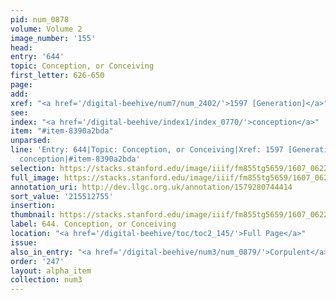 ```yaml
---
pid: num_0878
volume: Volume 2
image_number: '155'
head:
entry: '644'
topic: Conception, or Conceiving
first_letter: 626-650
page:
add:
xref: "<a href='/digital-beehive/num7/num_2402/'>1597 [Generation]</a>"
see:
index: "<a href='/digital-beehive/index1/index_0770/'>conception</a>"
item: "#item-8390a2bda"
unparsed:
line: 'Entry: 644|Topic: Conception, or Conceiving|Xref: 1597 [Generation]|Index:
  conception|#item-8390a2bda'
selection: https://stacks.stanford.edu/image/iiif/fm855tg5659/1607_0622/449,2755,2811,229/full/0/default.jpg
full_image: https://stacks.stanford.edu/image/iiif/fm855tg5659/1607_0622/full/full/0/default.jpg
annotation_uri: http://dev.llgc.org.uk/annotation/1579280744414
sort_value: '215512755'
insertion:
thumbnail: https://stacks.stanford.edu/image/iiif/fm855tg5659/1607_0622/449,2755,600,180/250,/0/default.jpg
label: 644. Conception, or Conceiving
location: "<a href='/digital-beehive/toc/toc2_145/'>Full Page</a>"
issue:
also_in_entry: "<a href='/digital-beehive/num3/num_0879/'>Corpulent</a>"
order: '247'
layout: alpha_item
collection: num3
---
```

